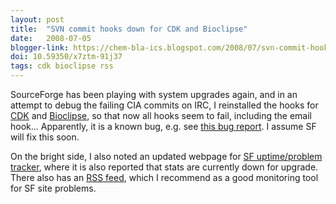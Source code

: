 ```yaml
---
layout: post
title:  "SVN commit hooks down for CDK and Bioclipse"
date:   2008-07-05
blogger-link: https://chem-bla-ics.blogspot.com/2008/07/svn-commit-hooks-down-for-cdk-and.html
doi: 10.59350/x7ztm-91j37
tags: cdk bioclipse rss
---
```


SourceForge has been playing with system upgrades again, and in an attempt to debug the failing CIA
commits on IRC, I reinstalled the hooks for [CDK](http://cdk.sf.net/) and [Bioclipse](http://www.bioclipse.net/),
so that now all hooks seem to fail, including the email hook... Apparently, it is a known bug, e.g. see
[this bug report](https://sourceforge.net/tracker/index.php?func=detail&aid=2011306&group_id=1&atid=200001).
I assume SF will fix this soon.

On the bright side, I also noted an updated webpage for [SF uptime/problem tracker](http://sourceforge.net/community/forum/forum.php?id=11&page),
where it is also reported that stats are currently down for upgrade. There also has an
[RSS feed](http://sourceforge.net/community/forum/rss.php?forum=11), which I recommend as a good monitoring
tool for SF site problems.
